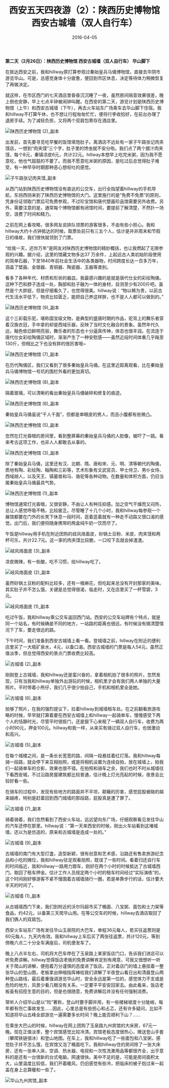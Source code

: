 ﻿---
title: "西安五天四夜游（2）：陕西历史博物馆 西安古城墙（双人自行车）"
date: 2016-04-05
categories: 
  - "travels"
tags: 
  - "博物馆"
  - "古城墙"
  - "西安"
---

**第二天（2月26日）：陕西历史博物馆 西安古城墙（双人自行车） 华山脚下**

在抵达西安之前，我和hillway原打算参观过秦始皇兵马俑博物馆，直接去华阴市游览华山。可是，总感觉身体十分疲惫，便回到市区休息，决定等待体力稍微恢复了再做决定。

就这样，在市区西门的七天酒店里昏昏沉沉睡了一夜，虽然房间隔音效果很差，晚上倒也安静，早上七点半钟被闹钟叫醒。在西安的第二天，游览计划是陕西历史博物馆（上午）和西安古城墙（下午），再去火车站东广场乘车去华山脚下住宿。我和hillway不打算午休，也不想让行程匆匆忙忙，便将行李收拾好，在前台办理了退房手续。为了减轻负担，又将两个双肩包寄存在酒店里。

![陕西历史博物馆 (2)_副本](/images/25000531604_6b56bf0c81_z.jpg)

出发前，首先要寻觅吃早餐的饭馆填饱肚子。离酒店不远处有一家子午路张记肉夹馍店，一想到“肉夹馍”三个字，肚子里的馋虫就不安分啦。我们点了两个腊汁肉夹馍，每个8元，秦镇凉皮6元，共计22元。hillway本想早上吃完米粥，因为我不愿意吃，他也气鼓鼓的不要了。而我不愿意吃米粥的原因，是吃过后总觉得肚子难受，有一种早孕时期那种恶心想呕吐的感觉。

![子午路张记肉夹馍_副本](/images/25512351872_d7ae234793_z.jpg)

从西门站到陕西历史博物馆没有直达的公交车，出行全指望着hillway的手机导航，东拐西拐来到了陕西历史博物馆的大门。这里施行的是“免费不免票”的原则，凭身份证领取门票后可免费参观，不过珍宝馆和唐代壁画珍品馆需要另外收费。另外，需要注意的是，通常每个博物馆都有闭馆时间，要提前了解清楚，不然扑一场空，浪费了时间和精力。

之前在网上看攻略，很多网友说排队领票的游客很多，不由有些小担心。我和hillway大约十点钟抵达的时候，取票处前只有三五个人，估计是并非周末和节假日的缘故，我们很快就领到了门票。

“给我一天，还你万年”是网友对陕西历史博物馆的精妙概括，也让我燃起了无限参观的兴趣。据介绍，这里的馆藏文物多达37 万余件，上起远古人类初始阶段使用的简单石器，下至1840年前社会生活中的各类器物，时间跨度长达一百多万年，涵盖了壁画、金银器、青铜器、陶瓷器、玉器等类别。

看多了各种年代、材质和形状的器皿，我最感兴趣的是就是唐代仕女的彩绘陶俑。这种下巴和脖子连成一处，胸部和肚子融为一体的身材，目测至少有200斤吧。虽然是个大胖妞，但是仔细看久了，也觉得很美。hillway说：“物以稀为贵，以前古代生活水平低下，物资比较匮乏，能把自己养这样胖，也不是人人都可以做到的。”

![陕西历史博物馆 (9)_副本](/images/25604873326_8aa931a40a_z.jpg)

这个三彩载乐驼，堪称国宝级文物，是典型的盛唐时期的作品，驼背上的舞乐者穿着汉族衣冠，手中拿的却是西域乐器，反映了当时文化融合的景象。虽然年代久远，釉色依旧鲜明亮丽，舞乐者的形态也十分逼真传神，体态也很丰润。在流连于唐代仕女彩绘陶俑区域时，渐渐产生了一种安慰感——虽然近段时间体重几乎飚至130斤，但相比之下也没有胖的很厉害哦~

![陕西历史博物馆 (7)_副本](/images/25335407680_c70e6ed78c_z.jpg)

在历代陶俑区，我们又看到了很多秦始皇兵马俑。在这里近距离观看，比在秦始皇兵马俑博物馆一号坑的围栏外看的更加真切。

![陕西历史博物馆 (8)_副本](/images/25004329413_4fabb7c86d_z.jpg)

隔着玻璃，可以清晰的看出秦始皇兵马俑破碎和修复的痕迹。

![陕西历史博物馆 (6)_副本](/images/25538369571_c6de85a5bd_z.jpg)

秦始皇兵马俑虽说“千人千面”，但都是单眼皮的男人，而且小腹都有些微凸。

![陕西历史博物馆 (5)_副本](/images/25000529764_984fc45482_z.jpg)

忽然在灯光昏暗的房间里，看到整屏幕的秦始皇兵马俑的人脸像，被吓了一跳。看来考古这项工作，也非人人都敢去从事的。

![陕西历史博物馆 (3)_副本](/images/25000530294_47b9489c23_z.jpg)

除了秦始皇兵马俑，这里还有汉、北朝、隋、唐和宋、元、明、清等朝代的陶俑，质地有陶、彩绘陶、釉陶和三彩等，艺术形象有文武官员、甲士侍卫、男仆女侍、西域胡人，以及天王、镇墓兽和马、骆驼等各种动物。在数量和体积方面，仍旧当属秦始皇兵马俑最具气势。

![陕西历史博物馆 (1)_副本](/images/25263481529_168880a6ed_z.jpg)

博物馆通常灯光昏暗，又很安静，不由让人有种压抑感。加之空气干燥而又闷热，总让人感觉呼吸不畅，比较疲乏。尽管睡了十几个小时，我和hillway每参观一个展馆都要在门外的长凳下休息一段时间，逛着逛着就有一种走不动路又很口渴的感觉。出门后，我们便将随身携带的两盒纯牛奶一饮而尽了。

午饭是hillway用手机在附近团购的歧风烙面皮，砂锅土豆粉、米皮、肉夹馍和两杯可乐，共计22.7元。这一家的肉夹馍比较脆，一口咬下去就会掉渣渣。

![岐风烙面皮 (3)_副本](/images/25512408802_a3eaa4d73e_z.jpg)

凉皮微辣，有一些酸，吃不习惯，给hillway吃了。

![岐风烙面皮 (2)_副本](/images/25004368883_27f098cc94_z.jpg)

虽然砂锅土豆粉的配料比较多，还有一根麻花，但吃起来总没有开封那家的美味。其实肚子并不怎么饿，关键是总觉得很渴，临走时，又在店里买了一杯雪碧，3元。

![岐风烙面皮 (1)_副本](/images/25335446570_bac1b1afa8_z.jpg)

吃过午饭，我和hillway乘公交车返回西门站。西安的公交车站牌有个特点，就是同一个站名，有时候确是不同的地方，一站路的距离也很远，有时候没有搞清楚情况下了车，要走很远的路。

下午时间，我们准备到西安古城墙上看一看。登城墙之前，hillway在附近的便利店里买了一大瓶矿泉水，4元，以备口渴。西安古城墙的门票是每人54元，虽然正值淡季，但总觉得西安的景点门票收费比较高。

![古城墙 (2)_副本](/images/25538480621_3f02503924_z.jpg)

刚刚登上古城墙，我和hillway还是蛮兴奋的，拿着相机拍了很多的照片。忽然发现，只有当我和hillway单独外出游玩的时候，相机里才会有我们两人单独的大量照片。平时带着小熊仔，我们几乎很少拍自己，手机和相机里全是她。

![古城墙 (6)_副本](/images/25604985826_9edba5656f_z.jpg)

拍够了照片，在我的强烈提议下，拉着hillway到城墙租车处。在之前翻看旅游攻略的时候，早早就打算着要在西安古城墙上和hillway一起骑单车，慢慢感受下两个人的恬静时光，尽管平时很抠门，还是狠下心来租了一辆双人自行车，收费为两小时90元，押金100元。hillway和我一样，从来买有骑过双人自行车，也很激动和高兴。

![古城墙 (5)_副本](/images/25335518250_bce8147832_z.jpg)

在每个城楼之间，是一条长长宽宽的路，间隔一段悬挂着红灯笼。我和hillway每骑一段路，就会停下来互相拍照，或是将相机设置为连续自拍，放在城墙上，拍我们一起骑单车的合影，效果也很不错。在拍照和骑车之余，我们也时不时从城墙往下看西安城，不过沿路房屋建筑都比较普通，估计晚上灯光亮起的时候，夜景会比较好看一些。

在骑车的过程中，发现有些地方的路面并不平坦，颠簸的厉害，感觉屁股被硌的越来越疼，特别是赶着回到西门城墙的那段路，屁股真是遭了罪了。

![古城墙 (7)_副本](/images/25631144675_5faa888a4c_z.jpg)

骑着骑着，我们忽然看到了西安火车站，远远望向东广场，仔细观察看见发往华山的汽车还停在那里。hillway说：“第一天来西安的时候，刚出火车站看到这堵城墙，还以为是仿造的，原来和古城墙是连成一处的。”

![古城墙 (9)_副本](/images/25000634514_1fb8e05136_z.jpg)

古城墙的南门有大型灯盏，造型新颖，很有创意和艺术感，沿路还有售卖旅游纪念品和小吃的摊位，我和hillway驻足观看拍照，耽误了一些时间。看着归还自行车的时间临近，我和hillway一路用力蹬车，刚好在两个小时的时候抵达了古城墙西门，取回了租车押金。估计工作人员规定两个小时的租车时间经过“实际演练”的，这个时间刚好够游客不紧不慢围着古城墙骑行一圈，若是单靠步行的话，估计要大半天的时间了。

![古城墙 (1)_副本](/images/25335519620_ce5b31c83a_z.jpg)

从古城墙西门下来，我们到附近的沃尔玛超市买了桶面、八宝粥、面包和士力架等食品，约42元，以备第三天爬华山用。在等公交车的时候，hillway去酒店取回了我们俩人的双肩包。

西安火车站东广场有发往华山玉泉院的大巴车，单程36元每人，若买往返票则是60元每人，九天内有效。我和hillway上车后买了两张往返票，共计120元，等到傍晚六点二十分全车满座后，司机便发车了。

晚上八点半左右，司机将大巴车停在了玉泉路上某家饭店门口，告诉我们进店可以听免费讲解。hillway觉得饭店老板的免费讲解肯定别有用意，可我又很想听一听关于爬山的讲解，便抱着万分谨慎的态度进了饭店。正对着店门的墙上悬挂着一整张华山的登山图，老板拿出伸缩指挥棒给我们讲解了半夜登山看日出和清晨登山两种登山路线，最后着重强调游览华山时，安全永远是第一位的，感觉体力不支或是危险的地方，风景少看几眼没有关系，一定要平平安安回家去。由此看来，饭店老板虽有招揽生意的目的，但是也很随意，免费讲解后并没有任何强制消费。

常听人介绍华山是以“险”著称，登山时要手脚并用，有一些楼梯坡度十分陡峭，每年都有伤亡事故发生……因此，心里总是有些担心和忐忑，还有许多疑问，比如不知道将华山五峰全部游览一遍需要多长时间？晚上能否顺利下山？……

在乘坐大巴山的时候，hillway在网上团购了玉泉路九州宾馆的大床房，67元一晚。现在正值淡季，整个宾馆感觉比较冷清。宾馆老板态度很热心，赠送登山手套（攀爬铁链很冰）和登山地图。在车上，我和hillway吃了一些面包和八宝粥，感觉肚子并不怎么饿，在宾馆又泡了桶面吃下。我和hillway住的房间除了一张大床房，还有一张单人床，空调、热水器、电视和一次性洗漱用品等都很齐全，出乎意料的是还有一台很新的台式电脑，网速很快。美中不足的是，可能是房间面积太大，山里温度比较低，我们开着暖风，仍旧感觉有些冷，把临床的被子抱过来一起盖在身上总算暖和一些了。

![华山九州宾馆_副本](/images/25631096725_d6ffa1f3ac_z.jpg)

